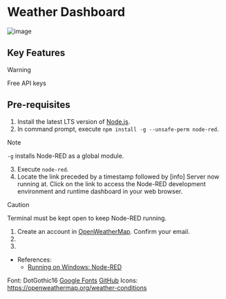 # Weather Dashboard
![image](https://github.com/user-attachments/assets/d44921b3-defc-44dd-9c5d-b9d30207b21b)
## Key Features

> [!WARNING]
> Free API keys

## Pre-requisites
1. Install the latest LTS version of [Node.js](https://nodejs.org/en/).
2. In command prompt, execute `npm install -g --unsafe-perm node-red`.
> [!NOTE]
> `-g` installs Node-RED as a global module.
3. Execute `node-red`.
4. Locate the link preceded by a timestamp followed by [info] Server now running at. Click on the link to access the Node-RED development environment and runtime dashboard in your web browser.
> [!CAUTION]
> Terminal must be kept open to keep Node-RED running.

1. Create an account in [OpenWeatherMap](https://openweathermap.org/). Confirm your email.
2.
3. 
- References:
  - [Running on Windows: Node-RED](https://nodered.org/docs/getting-started/windows)

Font: DotGothic16 [Google Fonts](https://fonts.google.com/specimen/DotGothic16/) [GitHub](https://github.com/fontworks-fonts/DotGothic16)
Icons: https://openweathermap.org/weather-conditions

